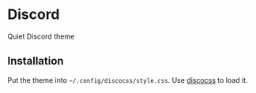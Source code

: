 # Discord

Quiet Discord theme

## Installation

Put the theme into `~/.config/discocss/style.css`. Use [discocss](https://github.com/mlvzk/discocss/) to load it.
